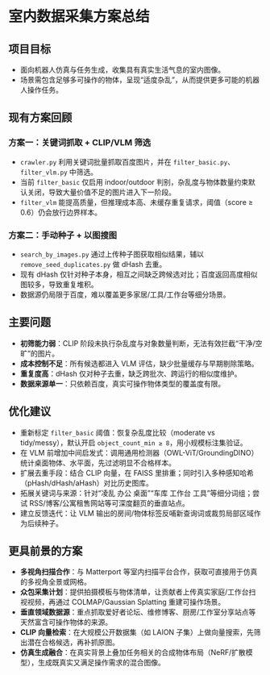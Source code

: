 # 室内数据采集方案总结

## 项目目标
- 面向机器人仿真与任务生成，收集具有真实生活气息的室内图像。
- 场景需包含足够多可操作的物体，呈现“适度杂乱”，从而提供更多可能的机器人操作任务。

## 现有方案回顾

### 方案一：关键词抓取 + CLIP/VLM 筛选
- `crawler.py` 利用关键词批量抓取百度图片，并在 `filter_basic.py`、`filter_vlm.py` 中筛选。
- 当前 `filter_basic` 仅启用 indoor/outdoor 判别，杂乱度与物体数量约束默认关闭，导致大量价值不足的图片进入下一阶段。
- `filter_vlm` 能提高质量，但推理成本高、未缓存重复请求，阈值（score ≥ 0.6）仍会放行边界样本。

### 方案二：手动种子 + 以图搜图
- `search_by_images.py` 通过上传种子图获取相似结果，辅以 `remove_seed_duplicates.py` 做 dHash 去重。
- 现有 dHash 仅针对种子本身，相互之间缺乏跨候选对比；百度返回高度相似图较多，导致重复堆积。
- 数据源仍局限于百度，难以覆盖更多家居/工具/工作台等细分场景。

## 主要问题
- **初筛能力弱**：CLIP 阶段未执行杂乱度与对象数量判断，无法有效拦截“干净/空旷”的图片。
- **成本控制不足**：所有候选都进入 VLM 评估，缺少批量缓存与早期剔除策略。
- **重复度高**：dHash 仅对种子去重，缺乏跨批次、跨运行的相似度维护。
- **数据来源单一**：只依赖百度，真实可操作物体类型的覆盖度有限。

## 优化建议
- 重新标定 `filter_basic` 阈值：恢复杂乱度比较（moderate vs tidy/messy），默认开启 `object_count_min ≥ 8`，用小规模标注集验证。
- 在 VLM 前增加中间启发式：调用通用检测器（OWL-ViT/GroundingDINO）统计桌面物体、水平面，先过滤明显不合格样本。
- 扩展去重手段：结合 CLIP 向量，在 FAISS 里排重；同时引入多种感知哈希（pHash/dHash/aHash）对比历史图库。
- 拓展关键词与来源：针对“凌乱 办公 桌面”“车库 工作台 工具”等细分词组；尝试 RSS/博客/公寓租售网站等可深度翻页的垂直站点。
- 建立反馈迭代：让 VLM 输出的房间/物体标签反哺新查询词或裁剪局部区域作为后续种子。

## 更具前景的方案
- **多视角扫描合作**：与 Matterport 等室内扫描平台合作，获取可直接用于仿真的多视角全景或网格。
- **众包采集计划**：提供拍摄模板与物体清单，让贡献者上传真实家庭/工作台扫视视频，再通过 COLMAP/Gaussian Splatting 重建可操作场景。
- **垂直领域数据源**：重点抓取爱好者论坛、维修博客、厨房/工作室分享站点等天然富含可操作物体的来源。
- **CLIP 向量检索**：在大规模公开数据集（如 LAION 子集）上做向量搜索，先筛出潜在合格候选，再补抓原图。
- **仿真生成融合**：在真实背景上叠加任务相关的合成物体布局（NeRF/扩散模型），生成既真实又满足操作需求的混合图像。


